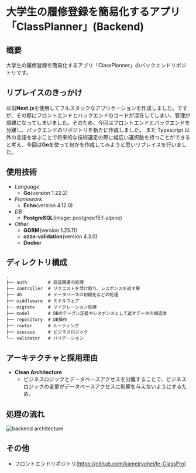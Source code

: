# 大学生の履修登録を簡易化するアプリ「ClassPlanner」(Backend)

## 概要

大学生の履修登録を簡易化するアプリ「ClassPlanner」のバックエンドリポジトリです。

## リプレイスのきっかけ

以前**Next.js**を使用してフルスタックなアプリケーションを作成しました。ですが、その際にフロントエンドとバックエンドのコードが混在してしまい、管理が煩雑になってしまいました。そのため、今回はフロントエンドとバックエンドを分離し、バックエンドのリポジトリを新たに作成しました。
また Typescript 以外の言語を学ぶことで将来的な技術選定の際に幅広い選択肢を持つことができると考え、今回は**Go**を使って何かを作成してみようと思いリプレイスを行いました。

## 使用技術

- _Language_
  - **Go**(version 1.22.2)
- _Framework_
  - **Echo**(version 4.12.0)
- _DB_
  - **PostgreSQL**(image: postgres:15.1-alpine)
- _Other_
  - **GORM**(version 1.25.11)
  - **ozzo-validation**(version 4.3.0)
  - **Docker**

## ディレクトリ構成

```
.
├── auth        # 認証関連の処理
├── controller  # リクエストを受け取り、レスポンスを返す層
├── db          # データベースの初期化などの処理
├── middleware  # ミドルウェア
├── migrate     # マイグレーション処理
├── model       # DBのテーブル定義やレスポンスとして返すデータの構造体
├── repository  # DB操作
├── router      # ルーティング
├── usecase     # ビジネスロジック
└── validator   # バリデーション
```

## アーキテクチャと採用理由

- **Clean Architecture**
  - ビジネスロジックとデータベースアクセスを分離することで、ビジネスロジックの変更がデータベースアクセスに影響を与えないようにするため。

## 処理の流れ

![backend architecture](https://github.com/user-attachments/assets/92be2cf1-a32a-4311-8f8b-474a06a52cbd)

## その他

- フロントエンドリポジトリ(https://github.com/kameiryohei/Ie-ClassPro)
